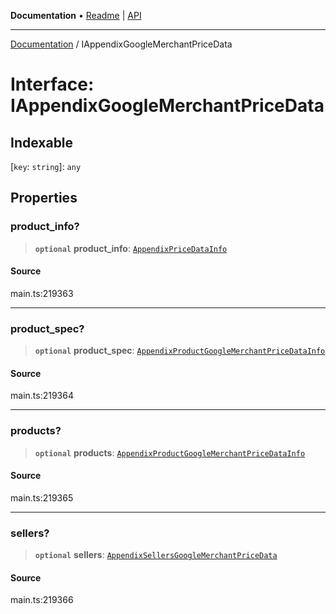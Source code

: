 **Documentation** • [Readme](../README.md) \| [API](../globals.md)

***

[Documentation](../README.md) / IAppendixGoogleMerchantPriceData

# Interface: IAppendixGoogleMerchantPriceData

## Indexable

 \[`key`: `string`\]: `any`

## Properties

### product\_info?

> **`optional`** **product\_info**: [`AppendixPriceDataInfo`](../classes/AppendixPriceDataInfo.md)

#### Source

main.ts:219363

***

### product\_spec?

> **`optional`** **product\_spec**: [`AppendixProductGoogleMerchantPriceDataInfo`](../classes/AppendixProductGoogleMerchantPriceDataInfo.md)

#### Source

main.ts:219364

***

### products?

> **`optional`** **products**: [`AppendixProductGoogleMerchantPriceDataInfo`](../classes/AppendixProductGoogleMerchantPriceDataInfo.md)

#### Source

main.ts:219365

***

### sellers?

> **`optional`** **sellers**: [`AppendixSellersGoogleMerchantPriceData`](../classes/AppendixSellersGoogleMerchantPriceData.md)

#### Source

main.ts:219366
